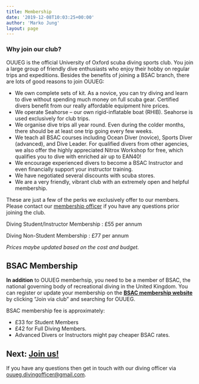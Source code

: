 ```yaml
---
title: Membership
date: '2019-12-08T10:03:25+00:00'
author: 'Marko Jung'
layout: page
---
```


### Why join our club?

OUUEG is the official University of Oxford scuba diving sports club. You join a large group of friendly dive enthusiasts who enjoy their hobby on regular trips and expeditions. Besides the benefits of joining a BSAC branch, there are lots of good reasons to join OUUEG:

- We own complete sets of kit. As a novice, you can try diving and learn to dive without spending much money on full scuba gear. Certified divers benefit from our really affordable equipment hire prices.
- We operate Seahorse – our own rigid-inflatable boat (RHIB). Seahorse is used exclusively for club trips.
- We organise dive trips all year round. Even during the colder months, there should be at least one trip going every few weeks.
- We teach all BSAC courses including Ocean Diver (novice), Sports Diver (advanced), and Dive Leader. For qualified divers from other agencies, we also offer the highly appreciated Nitrox Workshop for free, which qualifies you to dive with enriched air up to EAN40!
- We encourage experienced divers to become a BSAC Instructor and even financially support your instructor training.
- We have negotiated several discounts with scuba stores.
- We are a very friendly, vibrant club with an extremely open and helpful membership.

These are just a few of the perks we exclusively offer to our members. Please contact our [membership officer](mailto:ouueg.membership@gmail.com) if you have any questions prior joining the club.

Diving Student/Instructor Membership
: £55 per annum

Diving Non-Student Membership
: £77 per annum

*Prices maybe updated based on the cost and budget.*

## BSAC Membership

**In addition** to OUUEG memberhsip, you need to be a member of BSAC, the national governing body of recreational diving in the United Kingdom. You can register or update your membership on the [**BSAC membership website**](https://www.bsac.com/membership/) by clicking “Join via club” and searching for OUUEG.

BSAC membership fee is approximately:

- £33 for Student Members
- £42 for Full Diving Members.
- Advanced Divers or Instructors might pay cheaper BSAC rates.

## Next: [Join us!](https://ouueg.com/membership/join/)

If you have any questions then get in touch with our diving officer via [ouueg.divingofficer@gmail.com](mailto:ouueg.divingofficer@gmail.com).

